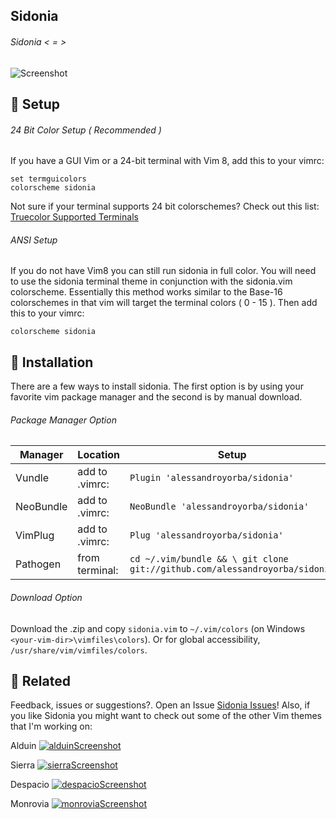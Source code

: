 Sidonia
------
###### Sidonia < = >
![Screenshot](https://cloud.githubusercontent.com/assets/11221489/22399051/0d510224-e549-11e6-9b1e-cdf0921091d0.png)

:rocket: Setup 
---------------
###### 24 Bit Color Setup ( Recommended )

If you have a GUI Vim or a 24-bit terminal with Vim 8, add this to your vimrc:
```VimL
set termguicolors
colorscheme sidonia
```
Not sure if your terminal supports 24 bit colorschemes? Check out this list: [Truecolor Supported Terminals ](https://gist.github.com/XVilka/8346728)

###### ANSI Setup

If you do not have Vim8 you can still run sidonia in full color. You will need to use the sidonia terminal theme in conjunction with the sidonia.vim colorscheme. Essentially this method works similar to the Base-16 colorschemes in that vim will target the terminal colors ( 0 - 15 ). Then add this to your vimrc:

```VimL
colorscheme sidonia
```

:open_file_folder: Installation
-----------------------------------------

There are a few ways to install sidonia. The first option is by using your favorite vim package manager and the second is by manual download.

###### Package Manager Option

| Manager          | Location        | Setup                                                                      |
|------------------|-----------------|----------------------------------------------------------------------------|
| Vundle           | add to .vimrc:  | `Plugin 'alessandroyorba/sidonia'`                                         |
| NeoBundle        | add to .vimrc:  | `NeoBundle 'alessandroyorba/sidonia'`                                      |
| VimPlug          | add to .vimrc:  | `Plug 'alessandroyorba/sidonia'`                                           |
| Pathogen         | from terminal:  | `cd ~/.vim/bundle && \ git clone git://github.com/alessandroyorba/sidonia` |

###### Download Option
Download the .zip and copy `sidonia.vim` to `~/.vim/colors` (on Windows `<your-vim-dir>\vimfiles\colors`). Or for global accessibility, `/usr/share/vim/vimfiles/colors`.


:octopus: Related
-------
Feedback, issues or suggestions?. Open an Issue [Sidonia Issues](https://github.com/AlessandroYorba/Sidonia/issues)! Also, if you like Sidonia you might want to check out some of the other Vim themes that I'm working on:

Alduin
[![alduinScreenshot](https://cloud.githubusercontent.com/assets/11221489/22487832/d88b4824-e7c3-11e6-9738-64e60e023181.png)](https://github.com/AlessandroYorba/Alduin)

Sierra
[![sierraScreenshot](https://cloud.githubusercontent.com/assets/11221489/22007803/7e02915e-dc2a-11e6-8cb5-7dc39ecf092f.png)](https://github.com/AlessandroYorba/Sierra)

Despacio
[![despacioScreenshot](https://cloud.githubusercontent.com/assets/11221489/22007809/84b69ffe-dc2a-11e6-9f6a-e63003c62faf.png)](https://github.com/AlessandroYorba/Despacio)

Monrovia
[![monroviaScreenshot](https://cloud.githubusercontent.com/assets/11221489/22258728/99dee2f4-e217-11e6-8380-206e5a5df58a.png)](https://github.com/AlessandroYorba/Monrovia)
